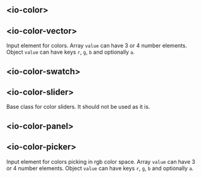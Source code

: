 ## &lt;io-color&gt;

## &lt;io-color-vector&gt;

Input element for colors. Array `value` can have 3 or 4 number elements. Object `value` can have keys `r`, `g`, `b` and optionally `a`.

<io-element-demo element="io-color-vector" properties='{"value": [1, 0.5, 0, 0.5]}'></io-element-demo>

<io-element-demo element="io-color-vector" properties='{"value": {"r": 1, "g": 0.5, "b": 0, "a": 0.5}}'></io-element-demo>

<io-element-demo element="io-color-vector" properties='{"value": {"h": 1, "s": 0.5, "v": 1, "a": 0.5}}'></io-element-demo>

## &lt;io-color-swatch&gt;

## &lt;io-color-slider&gt;

Base class for color sliders. It should not be used as it is.

<io-element-demo element="io-color-slider"
  width="64px"
  height="64px"
  properties='{"value": [0.5, 0.5, 0.5, 0.5], "colorMode": 0}
'></io-element-demo>

## &lt;io-color-panel&gt;

## &lt;io-color-picker&gt;

Input element for colors picking in rgb color space. Array `value` can have 3 or 4 number elements. Object `value` can have keys `r`, `g`, `b` and optionally `a`.

<io-element-demo element="io-color-picker"
  width="192px"
  height="128px"
  properties='{"value": [0.2, 0.8, 0.5, 0.9], "horizontal": true}'
  config='{"value": ["io-color-vector"]}
'></io-element-demo>

<io-element-demo element="io-color-picker"
  width="192px"
  height="128px"
  properties='{"value": [0.2, 0.8, 0.5, 0.9], "horizontal": true}'
  config='{"value": ["io-hsva"]}
'></io-element-demo>
